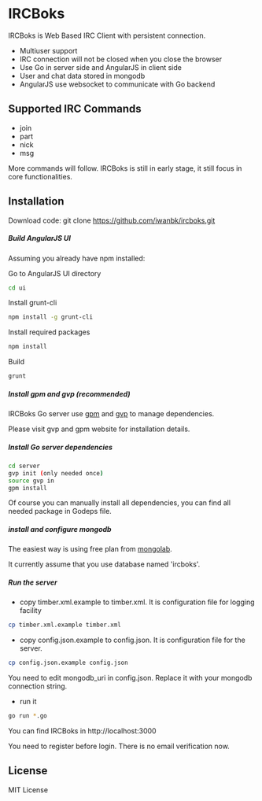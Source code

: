 IRCBoks
=======

IRCBoks is Web Based IRC Client with persistent connection.
- Multiuser support
- IRC connection will not be closed when you close the browser
- Use Go in server side and AngularJS in client side
- User and chat data stored in mongodb
- AngularJS use websocket to communicate with Go backend


Supported IRC Commands
----------------------
- join
- part
- nick
- msg

More commands will follow. IRCBoks is still in early stage, it still focus in core functionalities.

Installation
------------
Download code: git clone https://github.com/iwanbk/ircboks.git

##### Build AngularJS UI
Assuming you already have npm installed:

Go to AngularJS UI directory

```sh
cd ui
```

Install grunt-cli

```sh
npm install -g grunt-cli
```

Install required packages

```sh
npm install
```

Build

```sh
grunt
```

##### Install gpm and gvp (recommended)
IRCBoks Go server use [gpm](https://github.com/pote/gpm) and [gvp](https://github.com/pote/gvp) to manage dependencies.

Please visit gvp and gpm website for installation details.

##### Install Go server dependencies

```sh
cd server
gvp init (only needed once)
source gvp in
gpm install
```
Of course you can manually install all dependencies, you can find all needed package in Godeps file.

##### install and configure mongodb
The easiest way is using free plan from [mongolab](https://mongolab.com).

It currently assume that you use database named 'ircboks'.

##### Run the server
- copy timber.xml.example to timber.xml. It is configuration file for logging facility

```sh
cp timber.xml.example timber.xml
```

- copy config.json.example to config.json. It is configuration file for the server.

```sh
cp config.json.example config.json
```
You need to edit mongodb_uri in config.json. Replace it with your mongodb connection string.

- run it

```sh
go run *.go
```
You can find IRCBoks in http://localhost:3000

You need to register before login. There is no email verification now.

License
-------
MIT License